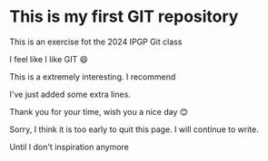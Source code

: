 # This is my first GIT repository

This is an exercise fot the 2024 IPGP Git class 

I feel like I like GIT 😄

This is a extremely interesting. I recommend 

I've just added some extra lines.


Thank you for your time, wish you a nice day 😊

Sorry, I think it is too early to quit this page. I will continue to write.

Until I don't inspiration anymore 



